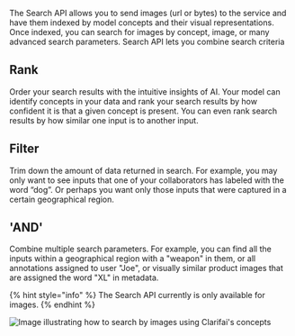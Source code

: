 The Search API allows you to send images (url or bytes) to the service and have them indexed by model concepts and their visual representations. Once indexed, you can search for images by concept, image, or many advanced search parameters.
Search API lets you combine search criteria
## Rank
Order your search results with the intuitive insights of AI. Your model can identify concepts in your data and rank your search results by how confident it is that a given concept is present. You can even rank search results by how similar one input is to another input.
## Filter
Trim down the amount of data returned in search. For example, you may only want to see inputs that one of your collaborators has labeled with the word “dog”. Or perhaps you want only those inputs that were captured in a certain geographical region.
## 'AND'
Combine multiple search parameters. For example, you can find all the inputs within a geographical region with a "weapon" in them, or all annotations assigned to user "Joe", or visually similar product images that are assigned the word "XL" in metadata.

{% hint style="info" %}
The Search API currently is only available for images.
{% endhint %}

![Image illustrating how to search by images using Clarifai&apos;s concepts](/images/illustration-search.png)
